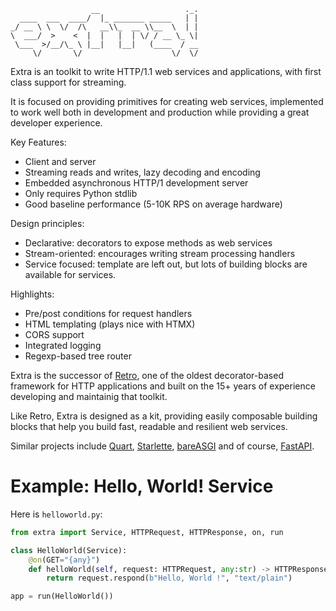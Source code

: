                       __                   ._.
      ____  ___  ____/  |_ _______ _____   | |
    _/ __ \ \  \/  /\   __\\_  __ \\__  \  | |
    \  ___/  >    <  |  |   |  | \/ / __ \_ \|
     \___  >/__/\_ \ |__|   |__|   (____  / __
         \/       \/                    \/  \/

Extra is an toolkit to write HTTP/1.1 web services and applications, with
first class support for streaming.

It is focused on providing primitives for creating web services,
implemented to work well both in development and production while
providing a great developer experience.

Key Features:

-   Client and server
-   Streaming reads and writes, lazy decoding and encoding
-   Embedded asynchronous HTTP/1 development server
-   Only requires Python stdlib
-   Good baseline performance (5-10K RPS on average hardware)

Design principles:

-   Declarative: decorators to expose methods as web services
-   Stream-oriented: encourages writing stream processing handlers
-   Service focused: template are left out, but lots of building blocks
    are available for services.

Highlights:

- Pre/post conditions for request handlers
- HTML templating (plays nice with HTMX)
- CORS support
- Integrated logging
- Regexp-based tree router

Extra is the successor of [Retro](https://github.com/sebastien/retro),
one of the oldest decorator-based framework for HTTP applications and
built on the 15+ years of experience developing and maintainig that
toolkit.

Like Retro, Extra is designed as a kit, providing easily composable
building blocks that help you build fast, readable and resilient web
services.

Similar projects include [Quart](https://github.com/pgjones/quart),
[Starlette](https://github.com/encode/starlette),
[bareASGI](https://github.com/rob-blackbourn/bareASGI) and of
course, [FastAPI](https://fastapi.tiangolo.com/).

# Example: Hello, World! Service

Here is `helloworld.py`:

``` python
from extra import Service, HTTPRequest, HTTPResponse, on, run

class HelloWorld(Service):
    @on(GET="{any}")
    def helloWorld(self, request: HTTPRequest, any:str) -> HTTPResponse:
        return request.respond(b"Hello, World !", "text/plain")

app = run(HelloWorld())
```

